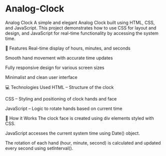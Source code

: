 # Analog-Clock

Analog Clock
A simple and elegant Analog Clock built using HTML, CSS, and JavaScript. This project demonstrates how to use CSS for layout and design, and JavaScript for real-time functionality by accessing the system time.


🚀 Features
Real-time display of hours, minutes, and seconds

Smooth hand movement with accurate time updates

Fully responsive design for various screen sizes

Minimalist and clean user interface






💻 Technologies Used
HTML – Structure of the clock

CSS – Styling and positioning of clock hands and face

JavaScript – Logic to rotate hands based on current time


🧠 How it Works
The clock face is created using div elements styled with CSS.

JavaScript accesses the current system time using Date() object.

The rotation of each hand (hour, minute, second) is calculated and updated every second using setInterval().
